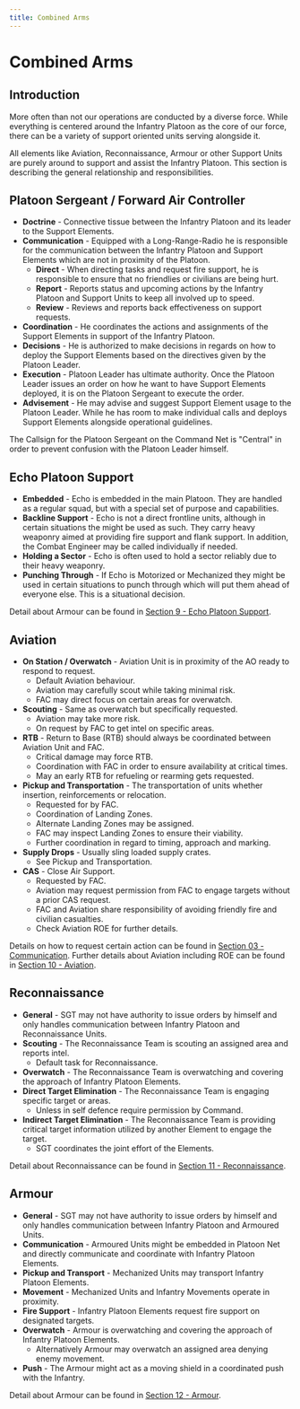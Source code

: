 ```yaml
---
title: Combined Arms
---
```


# Combined Arms

## Introduction

More often than not our operations are conducted by a diverse force. While everything is centered around the Infantry Platoon as the core of our force, there can be a variety of support oriented units serving alongside it.

All elements like Aviation, Reconnaissance, Armour or other Support Units are purely around to support and assist the Infantry Platoon. This section is describing the general relationship and responsibilities.

## Platoon Sergeant / Forward Air Controller

- **Doctrine** - Connective tissue between the Infantry Platoon and its leader to the Support Elements.
- **Communication** - Equipped with a Long-Range-Radio he is responsible for the communication between the Infantry Platoon and Support Elements which are not in proximity of the Platoon.
  - **Direct** - When directing tasks and request fire support, he is responsible to ensure that no friendlies or civilians are being hurt.
  - **Report** - Reports status and upcoming actions by the Infantry Platoon and Support Units to keep all involved up to speed.
  - **Review** - Reviews and reports back effectiveness on support requests.
- **Coordination** - He coordinates the actions and assignments of the Support Elements in support of the Infantry Platoon.
- **Decisions** - He is authorized to make decisions in regards on how to deploy the Support Elements based on the directives given by the Platoon Leader.
- **Execution** - Platoon Leader has ultimate authority. Once the Platoon Leader issues an order on how he want to have Support Elements deployed, it is on the Platoon Sergeant to execute the order.
- **Advisement** - He may advise and suggest Support Element usage to the Platoon Leader. While he has room to make individual calls and deploys Support Elements alongside operational guidelines.

The Callsign for the Platoon Sergeant on the Command Net is "Central" in order to prevent confusion with the Platoon Leader himself.

## Echo Platoon Support

- **Embedded** - Echo is embedded in the main Platoon. They are handled as a regular squad, but with a special set of purpose and capabilities.
- **Backline Support** - Echo is not a direct frontline units, although in certain situations the might be used as such. They carry heavy weaponry aimed at providing fire support and flank support. In addition, the Combat Engineer may be called individually if needed.
- **Holding a Sector** - Echo is often used to hold a sector reliably due to their heavy weaponry.
- **Punching Through** - If Echo is Motorized or Mechanized they might be used in certain situations to punch through which will put them ahead of everyone else. This is a situational decision.

Detail about Armour can be found in [Section 9 - Echo Platoon Support](/handbook/echo-platoon-support).

## Aviation

- **On Station / Overwatch** - Aviation Unit is in proximity of the AO ready to respond to request.
  - Default Aviation behaviour.
  - Aviation may carefully scout while taking minimal risk.
  - FAC may direct focus on certain areas for overwatch.
- **Scouting** - Same as overwatch but specifically requested.
  - Aviation may take more risk.
  - On request by FAC to get intel on specific areas.
- **RTB** - Return to Base (RTB) should always be coordinated between Aviation Unit and FAC.
  - Critical damage may force RTB.
  - Coordination with FAC in order to ensure availability at critical times.
  - May an early RTB for refueling or rearming gets requested.
- **Pickup and Transportation** - The transportation of units whether insertion, reinforcements or relocation.
  - Requested for by FAC.
  - Coordination of Landing Zones.
  - Alternate Landing Zones may be assigned.
  - FAC may inspect Landing Zones to ensure their viability.
  - Further coordination in regard to timing, approach and marking.
- **Supply Drops** - Usually sling loaded supply crates.
  - See Pickup and Transportation.
- **CAS** - Close Air Support.
  - Requested by FAC.
  - Aviation may request permission from FAC to engage targets without a prior CAS request.
  - FAC and Aviation share responsibility of avoiding friendly fire and civilian casualties.
  - Check Aviation ROE for further details.

Details on how to request certain action can be found in [Section 03 - Communication](/handbook/communication). Further details about Aviation including ROE can be found in [Section 10 - Aviation](/handbook/aviation).

## Reconnaissance

- **General** - SGT may not have authority to issue orders by himself and only handles communication between Infantry Platoon and Reconnaissance Units.
- **Scouting** - The Reconnaissance Team is scouting an assigned area and reports intel.
  - Default task for Reconnaissance.
- **Overwatch** - The Reconnaissance Team is overwatching and covering the approach of Infantry Platoon Elements.
- **Direct Target Elimination** - The Reconnaissance Team is engaging specific target or areas.
  - Unless in self defence require permission by Command.
- **Indirect Target Elimination** - The Reconnaissance Team is providing critical target information utilized by another Element to engage the target.
  - SGT coordinates the joint effort of the Elements.

Detail about Reconnaissance can be found in [Section 11 - Reconnaissance](/handbook/reconnaissance).

## Armour

- **General** - SGT may not have authority to issue orders by himself and only handles communication between Infantry Platoon and Armoured Units.
- **Communication** - Armoured Units might be embedded in Platoon Net and directly communicate and coordinate with Infantry Platoon Elements.
- **Pickup and Transport** - Mechanized Units may transport Infantry Platoon Elements.
- **Movement** - Mechanized Units and Infantry Movements operate in proximity.
- **Fire Support** - Infantry Platoon Elements request fire support on designated targets.
- **Overwatch** - Armour is overwatching and covering the approach of Infantry Platoon Elements.
  - Alternatively Armour may overwatch an assigned area denying enemy movement.
- **Push** - The Armour might act as a moving shield in a coordinated push with the Infantry.

Detail about Armour can be found in [Section 12 - Armour](/handbook/armour).
